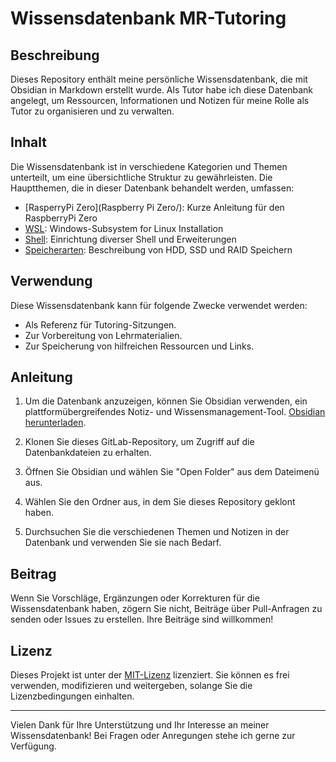 # Wissensdatenbank MR-Tutoring

## Beschreibung
Dieses Repository enthält meine persönliche Wissensdatenbank, die mit Obsidian in Markdown erstellt wurde. Als Tutor habe ich diese Datenbank angelegt, um Ressourcen, Informationen und Notizen für meine Rolle als Tutor zu organisieren und zu verwalten.

## Inhalt
Die Wissensdatenbank ist in verschiedene Kategorien und Themen unterteilt, um eine übersichtliche Struktur zu gewährleisten. Die Hauptthemen, die in dieser Datenbank behandelt werden, umfassen:

- [RasperryPi Zero](Raspberry Pi Zero/): Kurze Anleitung für den RaspberryPi Zero
- [WSL](WSL/): Windows-Subsystem for Linux Installation
- [Shell](Shell/): Einrichtung diverser Shell und Erweiterungen
- [Speicherarten](Speicherarten/): Beschreibung von HDD, SSD und RAID Speichern
## Verwendung
Diese Wissensdatenbank kann für folgende Zwecke verwendet werden:

- Als Referenz für Tutoring-Sitzungen.
- Zur Vorbereitung von Lehrmaterialien.
- Zur Speicherung von hilfreichen Ressourcen und Links.

## Anleitung
1. Um die Datenbank anzuzeigen, können Sie Obsidian verwenden, ein plattformübergreifendes Notiz- und Wissensmanagement-Tool. [Obsidian herunterladen](https://obsidian.md/).

2. Klonen Sie dieses GitLab-Repository, um Zugriff auf die Datenbankdateien zu erhalten.

3. Öffnen Sie Obsidian und wählen Sie "Open Folder" aus dem Dateimenü aus.

4. Wählen Sie den Ordner aus, in dem Sie dieses Repository geklont haben.

5. Durchsuchen Sie die verschiedenen Themen und Notizen in der Datenbank und verwenden Sie sie nach Bedarf.

## Beitrag
Wenn Sie Vorschläge, Ergänzungen oder Korrekturen für die Wissensdatenbank haben, zögern Sie nicht, Beiträge über Pull-Anfragen zu senden oder Issues zu erstellen. Ihre Beiträge sind willkommen!

## Lizenz
Dieses Projekt ist unter der [MIT-Lizenz](LICENSE) lizenziert. Sie können es frei verwenden, modifizieren und weitergeben, solange Sie die Lizenzbedingungen einhalten.

---

Vielen Dank für Ihre Unterstützung und Ihr Interesse an meiner Wissensdatenbank! Bei Fragen oder Anregungen stehe ich gerne zur Verfügung.
